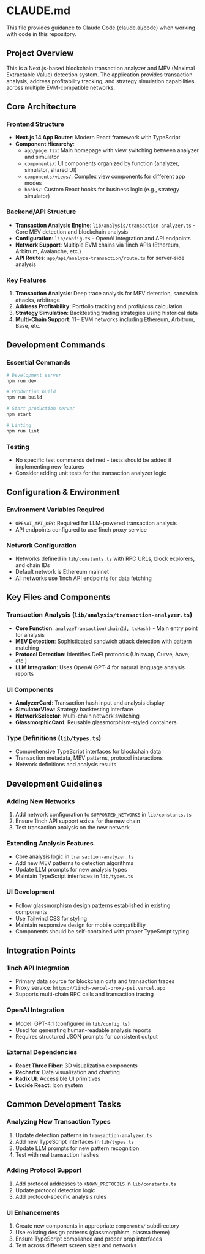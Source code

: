 # CLAUDE.md

This file provides guidance to Claude Code (claude.ai/code) when working with code in this repository.

## Project Overview

This is a Next.js-based blockchain transaction analyzer and MEV (Maximal Extractable Value) detection system. The application provides transaction analysis, address profitability tracking, and strategy simulation capabilities across multiple EVM-compatible networks.

## Core Architecture

### Frontend Structure
- **Next.js 14 App Router**: Modern React framework with TypeScript
- **Component Hierarchy**: 
  - `app/page.tsx`: Main homepage with view switching between analyzer and simulator
  - `components/`: UI components organized by function (analyzer, simulator, shared UI)
  - `components/views/`: Complex view components for different app modes
  - `hooks/`: Custom React hooks for business logic (e.g., strategy simulator)

### Backend/API Structure
- **Transaction Analysis Engine**: `lib/analysis/transaction-analyzer.ts` - Core MEV detection and blockchain analysis
- **Configuration**: `lib/config.ts` - OpenAI integration and API endpoints
- **Network Support**: Multiple EVM chains via 1inch APIs (Ethereum, Arbitrum, Avalanche, etc.)
- **API Routes**: `app/api/analyze-transaction/route.ts` for server-side analysis

### Key Features
1. **Transaction Analysis**: Deep trace analysis for MEV detection, sandwich attacks, arbitrage
2. **Address Profitability**: Portfolio tracking and profit/loss calculation
3. **Strategy Simulation**: Backtesting trading strategies using historical data
4. **Multi-Chain Support**: 11+ EVM networks including Ethereum, Arbitrum, Base, etc.

## Development Commands

### Essential Commands
```bash
# Development server
npm run dev

# Production build
npm run build

# Start production server
npm start

# Linting
npm run lint
```

### Testing
- No specific test commands defined - tests should be added if implementing new features
- Consider adding unit tests for the transaction analyzer logic

## Configuration & Environment

### Environment Variables Required
- `OPENAI_API_KEY`: Required for LLM-powered transaction analysis
- API endpoints configured to use 1inch proxy service

### Network Configuration
- Networks defined in `lib/constants.ts` with RPC URLs, block explorers, and chain IDs
- Default network is Ethereum mainnet
- All networks use 1inch API endpoints for data fetching

## Key Files and Components

### Transaction Analysis (`lib/analysis/transaction-analyzer.ts`)
- **Core Function**: `analyzeTransaction(chainId, txHash)` - Main entry point for analysis
- **MEV Detection**: Sophisticated sandwich attack detection with pattern matching
- **Protocol Detection**: Identifies DeFi protocols (Uniswap, Curve, Aave, etc.)
- **LLM Integration**: Uses OpenAI GPT-4 for natural language analysis reports

### UI Components
- **AnalyzerCard**: Transaction hash input and analysis display
- **SimulatorView**: Strategy backtesting interface
- **NetworkSelector**: Multi-chain network switching
- **GlassmorphicCard**: Reusable glassmorphism-styled containers

### Type Definitions (`lib/types.ts`)
- Comprehensive TypeScript interfaces for blockchain data
- Transaction metadata, MEV patterns, protocol interactions
- Network definitions and analysis results

## Development Guidelines

### Adding New Networks
1. Add network configuration to `SUPPORTED_NETWORKS` in `lib/constants.ts`
2. Ensure 1inch API support exists for the new chain
3. Test transaction analysis on the new network

### Extending Analysis Features
- Core analysis logic in `transaction-analyzer.ts`
- Add new MEV patterns to detection algorithms
- Update LLM prompts for new analysis types
- Maintain TypeScript interfaces in `lib/types.ts`

### UI Development
- Follow glassmorphism design patterns established in existing components
- Use Tailwind CSS for styling
- Maintain responsive design for mobile compatibility
- Components should be self-contained with proper TypeScript typing

## Integration Points

### 1inch API Integration
- Primary data source for blockchain data and transaction traces
- Proxy service: `https://1inch-vercel-proxy-psi.vercel.app`
- Supports multi-chain RPC calls and transaction tracing

### OpenAI Integration
- Model: GPT-4.1 (configured in `lib/config.ts`)
- Used for generating human-readable analysis reports
- Requires structured JSON prompts for consistent output

### External Dependencies
- **React Three Fiber**: 3D visualization components
- **Recharts**: Data visualization and charting
- **Radix UI**: Accessible UI primitives
- **Lucide React**: Icon system

## Common Development Tasks

### Analyzing New Transaction Types
1. Update detection patterns in `transaction-analyzer.ts`
2. Add new TypeScript interfaces in `lib/types.ts`
3. Update LLM prompts for new pattern recognition
4. Test with real transaction hashes

### Adding Protocol Support
1. Add protocol addresses to `KNOWN_PROTOCOLS` in `lib/constants.ts`
2. Update protocol detection logic
3. Add protocol-specific analysis rules

### UI Enhancements
1. Create new components in appropriate `components/` subdirectory
2. Use existing design patterns (glassmorphism, plasma theme)
3. Ensure TypeScript compliance and proper prop interfaces
4. Test across different screen sizes and networks